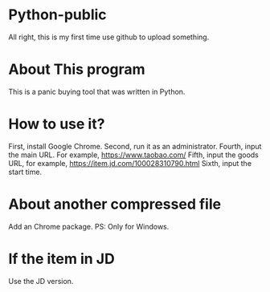 # Python-public
All right, this is my first time use github to upload something.
# About This program
This is a panic buying tool that was written in Python.
# How to use it?
First, install Google Chrome.
Second, run it as an administrator.
Fourth, input the main URL. For example, https://www.taobao.com/
Fifth, input the goods URL, for example, https://item.jd.com/100028310790.html
Sixth, input the start time.
# About another compressed file
Add an Chrome package.
PS: Only for Windows.
# If the item in JD
Use the JD version.
